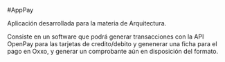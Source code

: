 #AppPay

Aplicación desarrollada para la materia de Arquitectura.

Consiste en un software que podrá generar transacciones con la API OpenPay para las tarjetas de credito/debito y genenerar una ficha para el pago en Oxxo, y generar un comprobante aún en disposición del formato.
